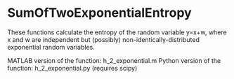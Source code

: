 # SumOfTwoExponentialEntropy
These functions calculate the entropy of the random variable y=x+w, 
where x and w are independent but (possibly) non-identically-distributed
exponential random variables.

MATLAB version of the function: h_2_exponential.m
Python version of the function: h_2_exponential.py (requires scipy)
